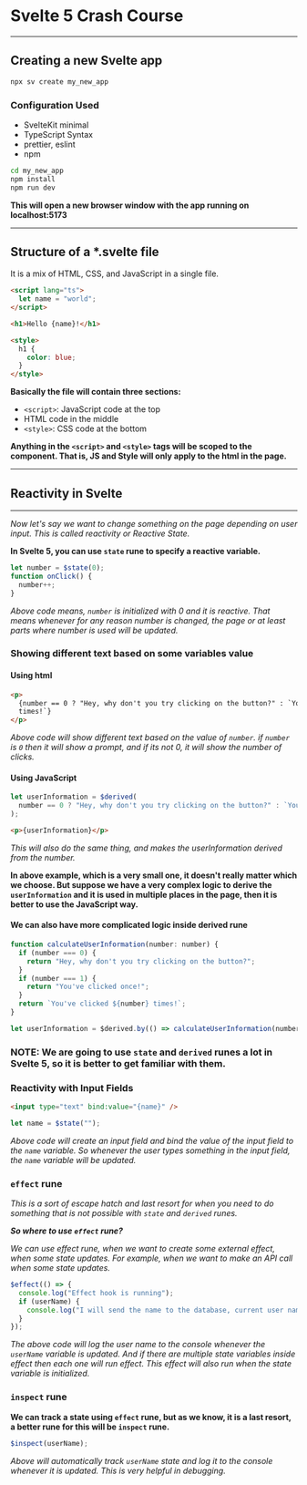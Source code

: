 # Svelte 5 Crash Course

---

## Creating a new Svelte app

```bash
npx sv create my_new_app
```

### Configuration Used

- SvelteKit minimal
- TypeScript Syntax
- prettier, eslint
- npm

```bash
cd my_new_app
npm install
npm run dev
```

**This will open a new browser window with the app running on localhost:5173**

---

## Structure of a \*.svelte file

It is a mix of HTML, CSS, and JavaScript in a single file.

```html
<script lang="ts">
  let name = "world";
</script>

<h1>Hello {name}!</h1>

<style>
  h1 {
    color: blue;
  }
</style>
```

**Basically the file will contain three sections:**

- `<script>`: JavaScript code at the top
- HTML code in the middle
- `<style>`: CSS code at the bottom

**Anything in the `<script>` and `<style>` tags will be scoped to the component. That is, JS and Style will only apply to the html in the page.**

---

## Reactivity in Svelte

---

_Now let's say we want to change something on the page depending on user input. This is called reactivity or Reactive State._

**In Svelte 5, you can use `state` rune to specify a reactive variable.**

```js
let number = $state(0);
function onClick() {
  number++;
}
```

_Above code means, `number` is initialized with 0 and it is reactive. That means whenever for any reason number is changed, the page or at least parts where number is used will be updated._

### Showing different text based on some variables value

#### Using html

```html
<p>
  {number == 0 ? "Hey, why don't you try clicking on the button?" : `You've clicked ${number}
  times!`}
</p>
```

_Above code will show different text based on the value of `number`. if `number` is `0` then it will show a prompt, and if its not 0, it will show the number of clicks._

#### Using JavaScript

```js
let userInformation = $derived(
  number == 0 ? "Hey, why don't you try clicking on the button?" : `You've clicked ${number} times!`
);
```

```html
<p>{userInformation}</p>
```

_This will also do the same thing, and makes the userInformation derived from the number._

**In above example, which is a very small one, it doesn't really matter which we choose. But suppose we have a very complex logic to derive the `userInformation` and it is used in multiple places in the page, then it is better to use the JavaScript way.**

#### We can also have more complicated logic inside derived rune

```js
function calculateUserInformation(number: number) {
  if (number === 0) {
    return "Hey, why don't you try clicking on the button?";
  }
  if (number === 1) {
    return "You've clicked once!";
  }
  return `You've clicked ${number} times!`;
}

let userInformation = $derived.by(() => calculateUserInformation(number));
```

### NOTE: We are going to use `state` and `derived` runes a lot in Svelte 5, so it is better to get familiar with them.

### Reactivity with Input Fields

```html
<input type="text" bind:value="{name}" />
```

```js
let name = $state("");
```

_Above code will create an input field and bind the value of the input field to the `name` variable. So whenever the user types something in the input field, the `name` variable will be updated._

### `effect` rune

_This is a sort of escape hatch and last resort for when you need to do something that is not possible with `state` and `derived` runes._

_**So where to use `effect` rune?**_

_We can use effect rune, when we want to create some external effect, when some state updates. For example, when we want to make an API call when some state updates._

```js
$effect(() => {
  console.log("Effect hook is running");
  if (userName) {
    console.log("I will send the name to the database, current user name is: ", userName);
  }
});
```

_The above code will log the user name to the console whenever the `userName` variable is updated. And if there are multiple state variables inside effect then each one will run effect. This effect will also run when the state variable is initialized._

### `inspect` rune
**We can track a state using `effect` rune, but as we know, it is a last resort, a better rune for this will be `inspect` rune.**

```js
$inspect(userName);
```
_Above will automatically track `userName` state and log it to the console whenever it is updated. This is very helpful in debugging._